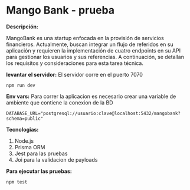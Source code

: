# Mango Bank - prueba

**Descripción:**

MangoBank es una startup enfocada en la provisión de servicios financieros. Actualmente,
buscan integrar un flujo de referidos en su aplicación y requieren la implementación de cuatro
endpoints en su API para gestionar los usuarios y sus referencias. A continuación, se detallan
los requisitos y consideraciones para esta tarea técnica.

**levantar el servidor:**
El servidor corre en el puerto 7070 

```
npm run dev
```

**Env vars:**
Para correr la aplicacion es necesario crear una variable de ambiente que contiene la conexion de la BD

```
DATABASE_URL="postgresql://usuario:clave@localhost:5432/mangobank?schema=public"
```

**Tecnologias:**

1. Node.js
2. Prisma ORM
3. Jest para las pruebas
4. Joi para la validacion de payloads

**Para ejecutar las pruebas:**
```bash
npm test




